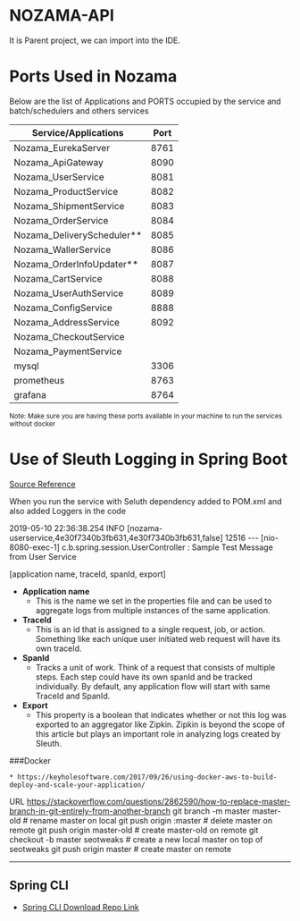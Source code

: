 # NOZAMA-API 
It is Parent project, we can import into the IDE.



# Ports Used in Nozama
Below are the list of Applications and PORTS occupied by the service and batch/schedulers and others services

|    Service/Applications       |     Port      |
|-------------------------------|---------------|
|   Nozama_EurekaServer         |   8761        |
|   Nozama_ApiGateway           |   8090        |
|   Nozama_UserService          |   8081        |
|   Nozama_ProductService       |   8082        |
|   Nozama_ShipmentService      |   8083        |
|   Nozama_OrderService         |   8084        |
|   Nozama_DeliveryScheduler**  |   8085        |
|   Nozama_WallerService        |   8086        |
|   Nozama_OrderInfoUpdater**   |   8087        |
|   Nozama_CartService          |   8088        |
|   Nozama_UserAuthService      |	8089        |
|   Nozama_ConfigService      	|	8888        |
|   Nozama_AddressService      	|	8092        |
|   Nozama_CheckoutService      |               |
|   Nozama_PaymentService       |               |
|   mysql								       |   3306  |
|   prometheus       						|   8763    |
|   grafana       						|   8764    |


<sup>Note: Make sure you are having these ports available in your machine to run the services without docker</sup>


# Use of Sleuth Logging in Spring Boot

[Source Reference](https://www.baeldung.com/spring-cloud-sleuth-single-application)

When you run the service with Seluth dependency added to POM.xml and also added Loggers in the code

2019-05-10 22:36:38.254  INFO 
  [nozama-userservice,4e30f7340b3fb631,4e30f7340b3fb631,false] 12516 
  --- [nio-8080-exec-1] c.b.spring.session.UserController : Sample Test Message from User Service

[application name, traceId, spanId, export]

* **Application name** 
    * This is the name we set in the properties file and can be used to aggregate logs from multiple instances of the same application.
* **TraceId**
    * This is an id that is assigned to a single request, job, or action. Something like each unique user initiated web request will have its own traceId.
* **SpanId**
    * Tracks a unit of work. Think of a request that consists of multiple steps. Each step could have its own spanId and be tracked individually. By default, any application flow will start with same TraceId and SpanId.
* **Export**
    * This property is a boolean that indicates whether or not this log was exported to an aggregator like Zipkin. Zipkin is beyond the scope of this article but plays an important role in analyzing logs created by Sleuth.

###Docker

    * https://keyholesoftware.com/2017/09/26/using-docker-aws-to-build-deploy-and-scale-your-application/

URL https://stackoverflow.com/questions/2862590/how-to-replace-master-branch-in-git-entirely-from-another-branch
git branch -m master master-old  # rename master on local
git push origin :master          # delete master on remote
git push origin master-old       # create master-old on remote
git checkout -b master seotweaks # create a new local master on top of seotweaks
git push origin master           # create master on remote

---------------------------------------------------------------------

## Spring CLI

* [Spring CLI Download Repo Link](https://repo.spring.io/ui/native/release/org/springframework/boot/spring-boot-cli/)